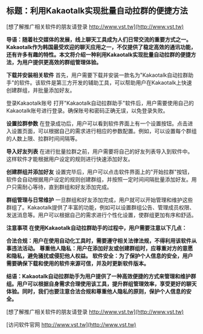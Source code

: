 ## **标题：利用Kakaotalk实现批量自动拉群的便捷方法**

[想了解推广相关软件的朋友请登录 http://www.vst.tw](http://www.vst.tw)

**导语：随着社交媒体的发展，线上聊天工具成为人们日常交流的重要方式之一。Kakaotalk作为韩国最受欢迎的聊天应用之一，不仅提供了稳定高效的通讯功能，还有许多有趣的特性。本文将介绍一种利用Kakaotalk实现批量自动拉群的便捷方法，为用户提供更高效的群组管理体验。**

**下载并安装相关软件**
首先，用户需要下载并安装一款名为"Kakaotalk自动拉群助手"的软件。该软件是第三方开发的辅助工具，可以帮助用户在Kakaotalk上快速创建群组，并批量添加好友。

登录Kakaotalk账号
打开"Kakaotalk自动拉群助手"软件后，用户需要使用自己的Kakaotalk账号进行登录。确保账号和密码正确无误，以免登录失败。

**设置拉群参数**
在登录成功后，用户可以看到软件界面上有一个设置按钮。点击进入设置页面，可以根据自己的需求进行相应的参数配置。例如，可以设置每个群组的人数上限、拉群时间间隔等。

**导入好友列表**
在进行批量拉群之前，用户需要将自己的好友列表导入到软件中。这样软件才能根据用户设定的规则进行快速添加好友。

**创建群组并添加好友**
设置完毕后，用户可以点击软件界面上的"开始拉群"按钮，软件会自动根据用户设定的规则创建群组，并按照一定时间间隔批量添加好友。用户只需耐心等待，直到群组和好友添加完成。

**群组管理与日常维护**
一旦群组和好友添加完成，用户就可以开始管理和维护这些群组了。Kakaotalk提供了丰富的功能，例如可以设置群组公告、管理成员权限、发送消息等。用户可以根据自己的需求进行个性化设置，使群组更加有序和舒适。

**注意事项**
**在使用Kakaotalk自动拉群助手的过程中，用户需要注意以下几点：**

**合法合规：用户在使用自动化工具时，需要遵守相关法律法规，不得利用该软件从事违法活动。**
**尊重他人隐私：用户在添加好友或创建群组时，应尊重对方的意愿和隐私，避免骚扰或侵犯他人权益。**
**软件安全：为了保护个人信息的安全，用户需要确保下载和使用的软件来源可信，并及时更新软件版本。**

**结语：Kakaotalk自动拉群助手为用户提供了一种高效便捷的方式来管理和维护群组。用户可以根据自身需求合理使用该工具，提升群组管理效率，享受更好的聊天体验。同时，我们也要注意合法合规和尊重他人隐私的原则，保护个人信息的安全。**

[想了解推广相关软件的朋友请登录 http://www.vst.tw](http://www.vst.tw)


[访问软件官网 http://www.vst.tw](http://www.vst.tw)
